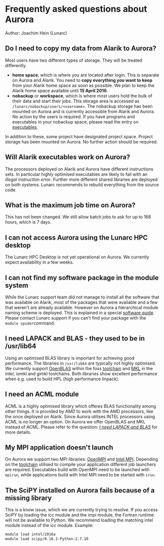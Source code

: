 # Frequently asked questions about Aurora
Author: Joachim Hein (Lunarc)

## Do I need to copy my data from Alarik to Aurora?
Most users have two different types of storage.  They will be treated differently.

* **home space**, which is where you are located after login.  This is separate on Aurora and Alarik.  You need to **copy everything you want to keep** from your Alarik home space as soon as possible.  We plan to keep the Alarik home space available until **15 April 2016**. 
* **nobackup** or **workspace**, which is where most users hold the bulk of their data and start their jobs.  This storage area is accessed as `/lunarc/nobackup/users/<username>`.  The nobackup storage has been mounted on Aurora and is currently accessible from Alarik and Aurora.  No action by the users is required.  If you have programs and executables in your nobackup space, please read the entry on [executables](#will-alarik-executables-work-on-aurora).

In addition to these, some project have designated project space.  Project storage has been mounted on Aurora. No further action should be required.

## Will Alarik executables work on Aurora?
The processors deployed on Alarik and Aurora have different instructions sets.  In particular highly optimised executables are likely to fail with an *illegal instruction error*.  Further more different shared libraries are deployed on both systems.  Lunarc recommends to rebuild everything from the source code.

## What is the maximum job time on Aurora?
This has not been changed.  We still allow batch jobs to ask for up to 168 hours, which is 7 days.

## I can not access Aurora using the Lunarc HPC desktop
The Lunarc HPC Desktop is not yet operational on Aurora. We currently expect availability in a few weeks.

## I can not find my software package in the module system
While the Lunarc support team did not manage to install all the software that was available on Alarik, most of the packages that were available and a few that weren't are already available.  However on Aurora a hierarchical module naming scheme is deployed.  This is explained in a special [software quide](http://lunarc-documentation.readthedocs.org/en/latest/aurora_modules/).  Please contact Lunarc support if you can't find your package with the `module spider`command.

## I need LAPACK and BLAS - they used to be in /usr/lib64
Using an optimised BLAS library is important for achieving good performance.  The libraries in `/usr/lib64` are typically not highly optimised.  We currently support [OpenBLAS](http://www.openblas.net/) within the foss [toolchain](http://lunarc-documentation.readthedocs.org/en/latest/aurora_modules/#compiling-code-and-using-toolchains) and [MKL](https://software.intel.com/en-us/intel-mkl) in the intel, iomkl and gimkl toolchains.  Both libraries show excellent performance when e.g. used to build HPL (high performance linpack).

## I need an ACML module
ACML is a highly optimised library which offeres BLAS functionality among other things.  It is provided by AMD to work with the AMD processors, like the once deployed on Alarik.  Since Aurora utilises INTEL processors using ACML is no longer an option.  On Aurora we offer OpenBLAS and MKL instead of ACML.  Please refer to the question: [*I need LAPACK and BLAS*](#i-need-lapack-and-blas) for more details.

## My MPI application doesn't launch
On Aurora we support two MPI libraries: [OpenMPI](https://www.open-mpi.org/) and [Intel MPI](https://software.intel.com/en-us/intel-mpi-library).  Depending on the [toolchain](http://lunarc-documentation.readthedocs.org/en/latest/aurora_modules/#compiling-code-and-using-toolchains) utilised to compile your application different job launchers are required.  Executables build with OpenMPI need to be launched with `mpirun`, while applications build with Intel MPI need to be started with `srun`.  

## The SciPY installed on Aurora fails because of a missing library
This is a know issue, which we are currently trying to resolve.  If you access SciPY by loading the icc module and the impi module, the Fortran runtime will not be available to Python.  We recommend loading the matching intel module instead of the icc module.  Example:
```bash
module load intel/2016a
module load scipy/0.16.1-Python-2.7.10
```

